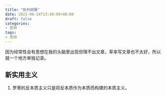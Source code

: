 ```yaml
---
title: "批判纲要"
date: 2022-06-24T13:49:09+08:00
draft: false
categories:
- 思辨
tags:
- 思辨
---
```


因为经常性会有思想在我的头脑里出现但理不出文章，草率写文章也不太好，所以就一个地方单独记录。

## 新实用主义

1. 罗蒂的反本质主义只是将反本质作为本质而构建的本质主义。
